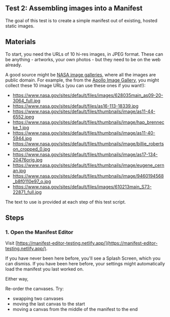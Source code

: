 
## Test 2: Assembling images into a Manifest

The goal of this test is to create a simple manifest out of existing, hosted static images.

## Materials

To start, you need the URLs of 10 hi-res images, in JPEG format. These can be anything - artworks, your own photos - but they need to be on the web already.

A good source might be [NASA image galleries](https://www.nasa.gov/multimedia/imagegallery/index.html), where all the images are public domain.
For example, the from the [Apollo Image Gallery](https://www.nasa.gov/mission_pages/apollo/images.html), you might collect these 10 image URLs (you can use these ones if you want!):

- https://www.nasa.gov/sites/default/files/images/628035main_as09-20-3064_full.jpg
- https://www.nasa.gov/sites/default/files/as16-113-18339.jpg
- https://www.nasa.gov/sites/default/files/thumbnails/image/as11-44-6552.jpeg
- https://www.nasa.gov/sites/default/files/thumbnails/image/hap_brennecke_1.jpg
- https://www.nasa.gov/sites/default/files/thumbnails/image/as11-40-5944.jpg
- https://www.nasa.gov/sites/default/files/thumbnails/image/billie_robertson_cropped_0.jpg
- https://www.nasa.gov/sites/default/files/thumbnails/image/as17-134-20476orig.jpg
- https://www.nasa.gov/sites/default/files/thumbnails/image/eugene_cernan.jpg
- https://www.nasa.gov/sites/default/files/thumbnails/image/9460194568_b8f0110e97_o.jpg
- https://www.nasa.gov/sites/default/files/images/610213main_S73-22871_full.jpg

The text to use is provided at each step of this test script.

## Steps

### 1. Open the Manifest Editor

Visit [https://manifest-editor-testing.netlify.app/](https://manifest-editor-testing.netlify.app/).

If you have never been here before, you'll see a Splash Screen, which you can dismiss.
If you have been here before, your settings might automatically load the manifest you last worked on.

Either way, 




Re-order the canvases. Try:

- swapping two canvases
- moving the last canvas to the start
- moving a canvas from the middle of the manifest to the end